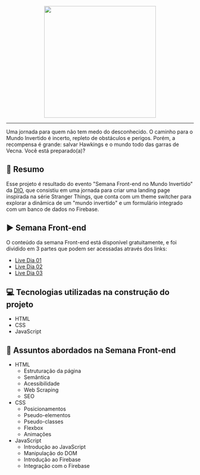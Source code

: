 <p align="center">
    <img width="300" src="https://github.com/knzt/Construindo-uma-landing-page-no-mundo-invertido/blob/master/Assets/images/banner/logo.svg?short_path=d2aee07">
</p>

-------
Uma jornada para quem não tem medo do desconhecido. O caminho para o Mundo Invertido é incerto, repleto de obstáculos e perigos. Porém, a recompensa é grande: salvar Hawkings e o mundo todo das garras de Vecna. Você está preparado(a)? 

## :bookmark_tabs:  Resumo
Esse projeto é resultado do evento "Semana Front-end no Mundo Invertido" da <a Href="https://dio.me">DIO</a>, que consistiu em uma jornada para criar uma landing page inspirada na série Stranger Things, que conta com um theme switcher para explorar a dinâmica de um "mundo invertido" e um formulário integrado com um banco de dados no Firebase.

## ▶️ Semana Front-end
O conteúdo da semana Front-end está disponível gratuitamente, e foi dividido em 3 partes que podem ser acessadas através dos links:
- [Live Dia 01](https://www.youtube.com/watch?v=FZgIQUDn8zo)
- [Live Dia 02](https://www.youtube.com/watch?v=WHbhgxJLbN4)
- [Live Dia 03](https://youtu.be/x6oegBgBcG8)

## 💻 Tecnologias utilizadas na construção do projeto
- HTML
- CSS
- JavaScript

## 💬 Assuntos abordados na Semana Front-end
- HTML
    - Estruturação da página 
    - Semântica
    - Acessibilidade
    - Web Scraping
    - SEO
- CSS
    - Posicionamentos
    - Pseudo-elementos
    - Pseudo-classes
    - Flexbox
    - Animações 
- JavaScript
    - Introdução ao JavaScript
    - Manipulação do DOM
    - Introdução ao Firebase
    - Integração com o Firebase
